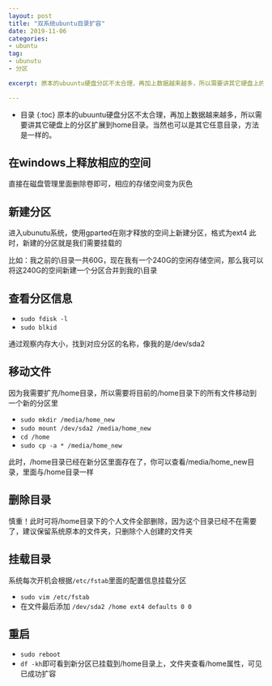```yaml
---
layout: post
title: "双系统ubuntu目录扩容"
date: 2019-11-06
categories:
- ubuntu
tag:
- ubunutu
- 分区

excerpt: 原本的ubuuntu硬盘分区不太合理，再加上数据越来越多，所以需要讲其它硬盘上的分区扩展到home目录。当然也可以是其它任意目录，方法是一样的。

---
```

* 目录
{:toc}
原本的ubuuntu硬盘分区不太合理，再加上数据越来越多，所以需要讲其它硬盘上的分区扩展到home目录。当然也可以是其它任意目录，方法是一样的。

## 在windows上释放相应的空间

直接在磁盘管理里面删除卷即可，相应的存储空间变为灰色

## 新建分区

进入ubunutu系统，使用gparted在刚才释放的空间上新建分区，格式为ext4
此时，新建的分区就是我们需要挂载的

比如：我之前的\目录一共60G，现在我有一个240G的空闲存储空间，那么我可以将这240G的空间新建一个分区合并到我的\目录

## 查看分区信息

- `sudo fdisk -l`
- `sudo blkid`

通过观察内存大小，找到对应分区的名称，像我的是/dev/sda2

## 移动文件

因为我需要扩充/home目录，所以需要将目前的/home目录下的所有文件移动到一个新的分区里

-  `sudo mkdir /media/home_new`
-  `sudo mount /dev/sda2 /media/home_new`
-  `cd /home`
-  `sudo cp -a * /media/home_new`

此时，/home目录已经在新分区里面存在了，你可以查看/media/home_new目录，里面与/home目录一样

## 删除目录

慎重！此时可将/home目录下的个人文件全部删除，因为这个目录已经不在需要了，建议保留系统原本的文件夹，只删除个人创建的文件夹

## 挂载目录

系统每次开机会根据`/etc/fstab`里面的配置信息挂载分区

- `sudo vim /etc/fstab`
- 在文件最后添加 `/dev/sda2 /home ext4 defaults 0 0`

## 重启

- `sudo reboot`
- `df -kh`即可看到新分区已挂载到/home目录上，文件夹查看/home属性，可见已成功扩容